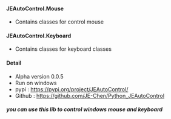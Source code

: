 #### JEAutoControl.Mouse
*  Contains classes for control mouse 
#### JEAutoControl.Keyboard
*   Contains classes for keyboard classes
#### Detail
* Alpha version 0.0.5
* Run on windows
* pypi : https://pypi.org/project/JEAutoControl/
* Github : https://github.com/JE-Chen/Python_JEAutoControl

##### you can use this lib to control windows mouse and keyboard